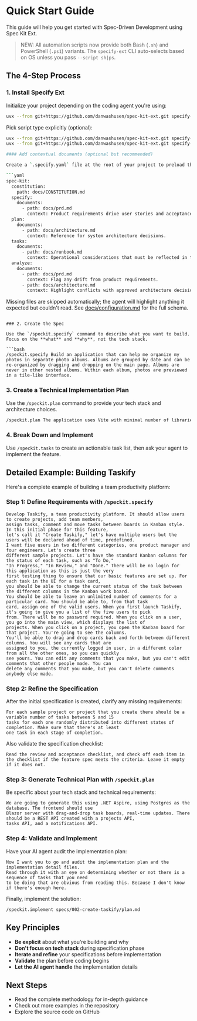 # Quick Start Guide

This guide will help you get started with Spec-Driven Development using Spec Kit Ext.

> NEW: All automation scripts now provide both Bash (`.sh`) and PowerShell (`.ps1`) variants. The `specify-ext` CLI auto-selects based on OS unless you pass `--script sh|ps`.

## The 4-Step Process

### 1. Install Specify Ext

Initialize your project depending on the coding agent you're using:

```bash
uvx --from git+https://github.com/danwashusen/spec-kit-ext.git specify-ext init <PROJECT_NAME>
```

Pick script type explicitly (optional):
```bash
uvx --from git+https://github.com/danwashusen/spec-kit-ext.git specify-ext init <PROJECT_NAME> --script ps  # Force PowerShell
uvx --from git+https://github.com/danwashusen/spec-kit-ext.git specify-ext init <PROJECT_NAME> --script sh  # Force POSIX shell

#### Add contextual documents (optional but recommended)

Create a `.specify.yaml` file at the root of your project to preload the documents your team already uses. Spec Kit Ext will merge this file with `config-default.yaml` to inform every `/speckit.*` command:

```yaml
spec-kit:
  constitution:
    path: docs/CONSTITUTION.md
  specify:
    documents:
      - path: docs/prd.md
        context: Product requirements drive user stories and acceptance criteria.
  plan:
    documents:
      - path: docs/architecture.md
        context: Reference for system architecture decisions.
  tasks:
    documents:
      - path: docs/runbook.md
        context: Operational considerations that must be reflected in tasks.
  analyze:
    documents:
      - path: docs/prd.md
        context: Flag any drift from product requirements.
      - path: docs/architecture.md
        context: Highlight conflicts with approved architecture decisions.
```

Missing files are skipped automatically; the agent will highlight anything it expected but couldn't read. See [docs/configuration.md](./configuration.md) for the full schema.
```

### 2. Create the Spec

Use the `/speckit.specify` command to describe what you want to build. Focus on the **what** and **why**, not the tech stack.

```bash
/speckit.specify Build an application that can help me organize my photos in separate photo albums. Albums are grouped by date and can be re-organized by dragging and dropping on the main page. Albums are never in other nested albums. Within each album, photos are previewed in a tile-like interface.
```

### 3. Create a Technical Implementation Plan

Use the `/speckit.plan` command to provide your tech stack and architecture choices.

```bash
/speckit.plan The application uses Vite with minimal number of libraries. Use vanilla HTML, CSS, and JavaScript as much as possible. Images are not uploaded anywhere and metadata is stored in a local SQLite database.
```

### 4. Break Down and Implement

Use `/speckit.tasks` to create an actionable task list, then ask your agent to implement the feature.

## Detailed Example: Building Taskify

Here's a complete example of building a team productivity platform:

### Step 1: Define Requirements with `/speckit.specify`

```text
Develop Taskify, a team productivity platform. It should allow users to create projects, add team members,
assign tasks, comment and move tasks between boards in Kanban style. In this initial phase for this feature,
let's call it "Create Taskify," let's have multiple users but the users will be declared ahead of time, predefined.
I want five users in two different categories, one product manager and four engineers. Let's create three
different sample projects. Let's have the standard Kanban columns for the status of each task, such as "To Do,"
"In Progress," "In Review," and "Done." There will be no login for this application as this is just the very
first testing thing to ensure that our basic features are set up. For each task in the UI for a task card,
you should be able to change the current status of the task between the different columns in the Kanban work board.
You should be able to leave an unlimited number of comments for a particular card. You should be able to, from that task
card, assign one of the valid users. When you first launch Taskify, it's going to give you a list of the five users to pick
from. There will be no password required. When you click on a user, you go into the main view, which displays the list of
projects. When you click on a project, you open the Kanban board for that project. You're going to see the columns.
You'll be able to drag and drop cards back and forth between different columns. You will see any cards that are
assigned to you, the currently logged in user, in a different color from all the other ones, so you can quickly
see yours. You can edit any comments that you make, but you can't edit comments that other people made. You can
delete any comments that you made, but you can't delete comments anybody else made.
```

### Step 2: Refine the Specification

After the initial specification is created, clarify any missing requirements:

```text
For each sample project or project that you create there should be a variable number of tasks between 5 and 15
tasks for each one randomly distributed into different states of completion. Make sure that there's at least
one task in each stage of completion.
```

Also validate the specification checklist:

```text
Read the review and acceptance checklist, and check off each item in the checklist if the feature spec meets the criteria. Leave it empty if it does not.
```

### Step 3: Generate Technical Plan with `/speckit.plan`

Be specific about your tech stack and technical requirements:

```text
We are going to generate this using .NET Aspire, using Postgres as the database. The frontend should use
Blazor server with drag-and-drop task boards, real-time updates. There should be a REST API created with a projects API,
tasks API, and a notifications API.
```

### Step 4: Validate and Implement

Have your AI agent audit the implementation plan:

```text
Now I want you to go and audit the implementation plan and the implementation detail files.
Read through it with an eye on determining whether or not there is a sequence of tasks that you need
to be doing that are obvious from reading this. Because I don't know if there's enough here.
```

Finally, implement the solution:

```text
/speckit.implement specs/002-create-taskify/plan.md
```

## Key Principles

- **Be explicit** about what you're building and why
- **Don't focus on tech stack** during specification phase
- **Iterate and refine** your specifications before implementation
- **Validate** the plan before coding begins
- **Let the AI agent handle** the implementation details

## Next Steps

- Read the complete methodology for in-depth guidance
- Check out more examples in the repository
- Explore the source code on GitHub
